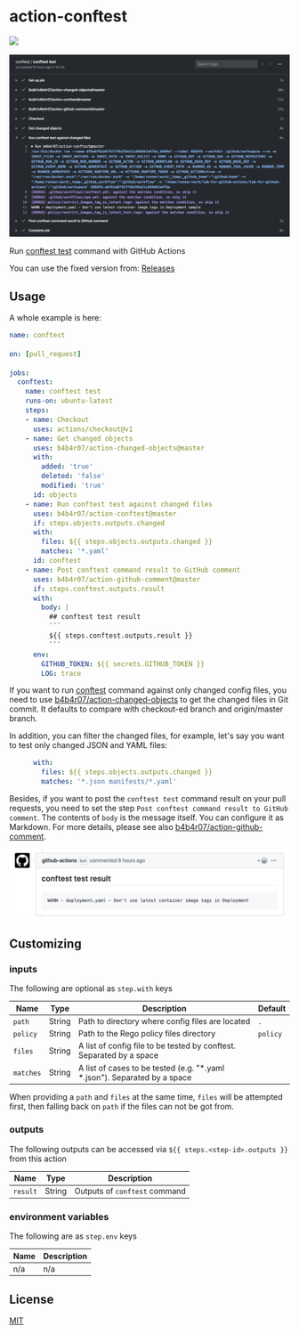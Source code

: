 action-conftest
===============

[![](https://github.com/b4b4r07/action-conftest/workflows/release/badge.svg)](https://github.com/b4b4r07/action-conftest/releases)

![](docs/demo.png)

Run [conftest test](https://github.com/instrumenta/conftest) command with GitHub Actions

You can use the fixed version from: [Releases](https://github.com/b4b4r07/action-conftest/releases/latest)

## Usage

A whole example is here:

```yaml
name: conftest

on: [pull_request]

jobs:
  conftest:
    name: conftest test
    runs-on: ubuntu-latest
    steps:
    - name: Checkout
      uses: actions/checkout@v1
    - name: Get changed objects
      uses: b4b4r07/action-changed-objects@master
      with:
        added: 'true'
        deleted: 'false'
        modified: 'true'
      id: objects
    - name: Run conftest test against changed files
      uses: b4b4r07/action-conftest@master
      if: steps.objects.outputs.changed
      with:
        files: ${{ steps.objects.outputs.changed }}
        matches: '*.yaml'
      id: conftest
    - name: Post conftest command result to GitHub comment
      uses: b4b4r07/action-github-comment@master
      if: steps.conftest.outputs.result
      with:
        body: |
          ## conftest test result
          ```
          ${{ steps.conftest.outputs.result }}
          ```
      env:
        GITHUB_TOKEN: ${{ secrets.GITHUB_TOKEN }}
        LOG: trace
```

If you want to run [conftest](https://github.com/instrumenta/conftest) command against only changed config files, you need to use [b4b4r07/action-changed-objects](https://github.com/b4b4r07/action-changed-objects) to get the changed files in Git commit. It defaults to compare with checkout-ed branch and origin/master branch.

In addition, you can filter the changed files, for example, let's say you want to test only changed JSON and YAML files:

```yaml
      with:
        files: ${{ steps.objects.outputs.changed }}
        matches: '*.json manifests/*.yaml'
```

Besides, if you want to post the `conftest test` command result on your pull requests, you need to set the step `Post conftest command result to GitHub comment`. The contents of `body` is the message itself. You can configure it as Markdown. For more details, please see also [b4b4r07/action-github-comment](https://github.com/b4b4r07/action-github-comment).

<img src="docs/comment.png" width="600">

## Customizing

### inputs

The following are optional as `step.with` keys

| Name       | Type   | Description                                                               | Default |
| ---------- | ------ | ------------------------------------------------------------------------- | ------- |
| `path`     | String | Path to directory where config files are located                          | `.`     |
| `policy`   | String | Path to the Rego policy files directory                                   | `policy`|
| `files`    | String | A list of config file to be tested by conftest. Separated by a space      |         |
| `matches`  | String | A list of cases to be tested (e.g. "*.yaml *.json"). Separated by a space |         |

When providing a `path` and `files` at the same time, `files` will be attempted first, then falling back on `path` if the files can not be got from.

### outputs

The following outputs can be accessed via `${{ steps.<step-id>.outputs }}` from this action

| Name     | Type   | Description                   |
| -------- | ------ | ----------------------------- |
| `result` | String | Outputs of `conftest` command |

### environment variables

The following are as `step.env` keys

| Name | Description |
| ---- | ----------- |
| n/a  | n/a         |

## License

[MIT](https://b4b4r07.mit-license.org/)
